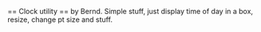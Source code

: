 
== Clock utility ==
by Bernd. Simple stuff, just display time of day in a box, resize,
change pt size and stuff.
